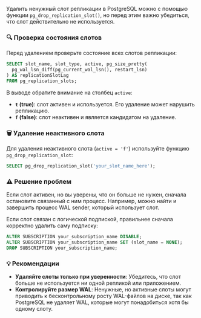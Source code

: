 Удалить ненужный слот репликации в PostgreSQL можно с помощью функции `pg_drop_replication_slot()`, но перед этим важно убедиться, что слот действительно не используется.

### 🔍 Проверка состояния слотов
Перед удалением проверьте состояние всех слотов репликации:
```sql
SELECT slot_name, slot_type, active, pg_size_pretty(
  pg_wal_lsn_diff(pg_current_wal_lsn(), restart_lsn)
) AS replicationSlotLag
FROM pg_replication_slots;
```
В выводе обратите внимание на столбец `active`:
- **`t` (true)**: слот активен и используется. Его удаление может нарушить репликацию.
- **`f` (false)**: слот неактивен и является кандидатом на удаление.

### 🗑️ Удаление неактивного слота
Для удаления неактивного слота (`active = 'f'`) используйте функцию `pg_drop_replication_slot`:
```sql
SELECT pg_drop_replication_slot('your_slot_name_here');
```

### ⚠️ Решение проблем
Если слот активен, но вы уверены, что он больше не нужен, сначала остановите связанный с ним процесс. Например, можно найти и завершить процесс WAL sender, который использует слот.

Если слот связан с логической подпиской, правильнее сначала корректно удалить саму подписку:
```sql
ALTER SUBSCRIPTION your_subscription_name DISABLE;
ALTER SUBSCRIPTION your_subscription_name SET (slot_name = NONE);
DROP SUBSCRIPTION your_subscription_name;
```

### 💡 Рекомендации
- **Удаляйте слоты только при уверенности**: Убедитесь, что слот больше не используется ни одной репликой или приложением.
- **Контролируйте размер WAL**: Ненужные, но активные слоты могут приводить к бесконтрольному росту WAL-файлов на диске, так как PostgreSQL не удаляет WAL, которые могут понадобиться хотя бы одному слоту.
